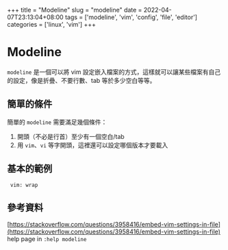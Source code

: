 +++
title = "Modeline"
slug = "modeline"
date = 2022-04-07T23:13:04+08:00
tags = ['modeline', 'vim', 'config', 'file', 'editor']
categories = ['linux', 'vim']
+++

# Modeline
`modeline` 是一個可以將 vim 設定嵌入檔案的方式，這樣就可以讓某些檔案有自己的設定，像是折疊、不要行數、tab 等於多少空白等等。

## 簡單的條件
簡單的 `modeline` 需要滿足幾個條件：  
1. 開頭（不必是行首）至少有一個空白/tab 
2. 用 `vim`、`vi` 等字開頭，這裡還可以設定哪個版本才要載入

## 基本的範例
```
 vim: wrap
```

## 參考資料
[https://stackoverflow.com/questions/3958416/embed-vim-settings-in-file](https://stackoverflow.com/questions/3958416/embed-vim-settings-in-file)  
help page in `:help modeline`  
